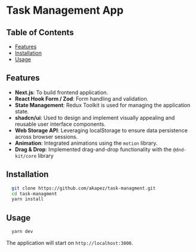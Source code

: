 # Task Management App

## Table of Contents

- [Features](#features)
- [Installation](#installation)
- [Usage](#usage)

## Features

- **Next.js**: To build frontend application.
- **React Hook Form / Zod**: Form handling and validation.
- **State Management**: Redux Toolkit is used for managing the application state.
- **shadcn/ui**: Used to design and implement visually appealing and reusable user interface components.
- **Web Storage API**: Leveraging localStorage to ensure data persistence across browser sessions.
- **Animation**: Integrated animations using the `motion` library.
- **Drag & Drop**: Implemented drag-and-drop functionality with the `@dnd-kit/core` library

## Installation

 ```bash
   git clone https://github.com/akapez/task-managment.git
   cd task-managment
   yarn install
 ```
## Usage

 ```bash
   yarn dev
 ```
The application will start on `http://localhost:3000`.
